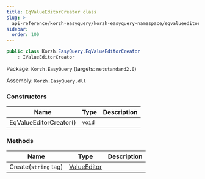 ```yaml
---
title: EqValueEditorCreator class
slug: >-
  api-reference/korzh-easyquery/korzh-easyquery-namespace/eqvalueeditorcreator-class
sidebar:
  order: 100
---
```


```csharp
public class Korzh.EasyQuery.EqValueEditorCreator
    : IValueEditorCreator

```
Package: `Korzh.EasyQuery` (targets: `netstandard2.0`)

Assembly: `Korzh.EasyQuery.dll`

### Constructors

| Name | Type | Description | 
| --- | --- | --- | 
| EqValueEditorCreator() | `void` |  | 


### Methods

| Name | Type | Description | 
| --- | --- | --- | 
| Create(`string` tag) | [ValueEditor](///////////////easyquery/docs/api-reference/easydata-core/easydata-namespace/valueeditor-class) |  |

